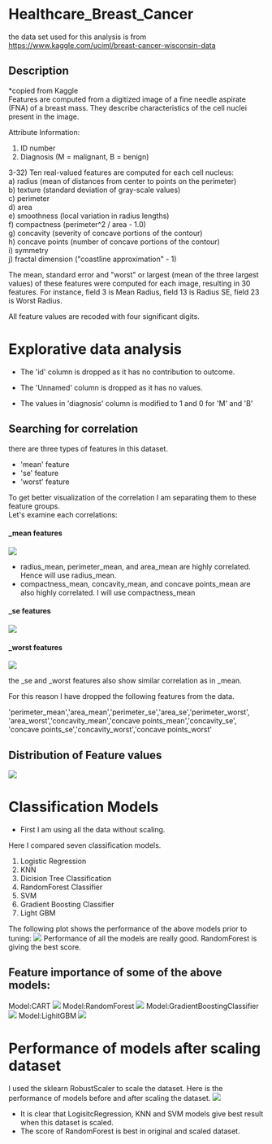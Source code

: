 # Healthcare_Breast_Cancer

the data set used for this analysis is from https://www.kaggle.com/uciml/breast-cancer-wisconsin-data

## Description

\*copied from Kaggle  
Features are computed from a digitized image of a fine needle aspirate (FNA) of a breast mass.
They describe characteristics of the cell nuclei present in the image.

Attribute Information:

1. ID number
2. Diagnosis (M = malignant, B = benign)

3-32)
Ten real-valued features are computed for each cell nucleus:  
a) radius (mean of distances from center to points on the perimeter)  
b) texture (standard deviation of gray-scale values)  
c) perimeter  
d) area  
e) smoothness (local variation in radius lengths)  
f) compactness (perimeter^2 / area - 1.0)  
g) concavity (severity of concave portions of the contour)  
h) concave points (number of concave portions of the contour)  
i) symmetry  
j) fractal dimension ("coastline approximation" - 1)

The mean, standard error and "worst" or largest (mean of the three
largest values) of these features were computed for each image,
resulting in 30 features. For instance, field 3 is Mean Radius, field
13 is Radius SE, field 23 is Worst Radius.

All feature values are recoded with four significant digits.

# Explorative data analysis

- The 'id' column is dropped as it has no contribution to outcome.
- The 'Unnamed' column is dropped as it has no values.

- The values in 'diagnosis' column is modified to 1 and 0 for 'M' and 'B'

## Searching for correlation

there are three types of features in this dataset.

- 'mean' feature
- 'se' feature
- 'worst' feature

To get better visualization of the correlation I am separating them to these feature groups.  
Let's examine each correlations:

#### \_mean features

![](images/corr1.png)

- radius_mean, perimeter_mean, and area_mean are highly correlated.
  Hence will use radius_mean.
- compactness_mean, concavity_mean, and concave points_mean are also highly correlated.
  I will use compactness_mean

#### \_se features

![](images/corr_se.png)

#### \_worst features

![](images/corr_worst.png)

the \_se and \_worst features also show similar correlation as in \_mean.

For this reason I have dropped the following features from the data.

'perimeter_mean','area_mean','perimeter_se','area_se','perimeter_worst',
'area_worst','concavity_mean','concave points_mean','concavity_se',  
'concave points_se','concavity_worst','concave points_worst'

## Distribution of Feature values

![](images/distribution_before_scaling.png)

# Classification Models

- First I am using all the data without scaling.

Here I compared seven classification models.

1. Logistic Regression
2. KNN
3. Dicision Tree Classification
4. RandomForest Classifier
5. SVM
6. Gradient Boosting Classifier
7. Light GBM

The following plot shows the performance of the above models prior to tuning:
![](images/model_before_scaling.png)
Performance of all the models are really good. RandomForest is giving the best score.

## Feature importance of some of the above models:

Model:CART
![](images/_CART.png)
Model:RandomForest
![](images/_RF.png)
Model:GradientBoostingClassifier
![](images/_XGB.png)
Model:LighitGBM
![](images/_LightGBM.png)

# Performance of models after scaling dataset

I used the sklearn RobustScaler to scale the dataset.
Here is the performance of models before and after scaling the dataset.
![](images/model_comparison.png)

- It is clear that LogisitcRegression, KNN and SVM models give best result when this dataset is scaled.
- The score of RandomForest is best in original and scaled dataset.
